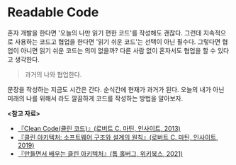 # Readable Code

혼자 개발을 한다면 '오늘의 나만 읽기 편한 코드'를 작성해도 괜찮다. 그런데 지속적으로 사용하는 코드고 협업을 한다면 '읽기 쉬운 코드'는 선택이 아닌 필수다.
그렇다면 협업이 아니면 읽기 쉬운 코드는 의미 없을까? 다른 사람 없이 혼자서도 협업을 할 수 있다고 생각한다.

> 과거의 나와 협업한다.

문장을 작성하는 지금도 시간은 간다. 순식간에 현재가 과거가 된다.
오늘의 내가 아닌 미래의 나를 위해서 라도 깔끔하게 코드를 작성하는 방법을 알아보자.

**<참고 자료>**

* [『Clean Code(클린 코드)』(로버트 C. 마틴, 인사이트, 2013)](https://product.kyobobook.co.kr/detail/S000001032980)
* [『클린 아키텍처: 소프트웨어 구조와 설계의 원칙』(로버트 C. 마틴, 인사이트, 2019)](https://product.kyobobook.co.kr/detail/S000001033082)
* [『만들면서 배우는 클린 아키텍처』(톰 홀버그, 위키북스, 2021)](https://product.kyobobook.co.kr/detail/S000001766486)

[^1]: 물론 함께해야 다양한 사고를 할 수 있고 빠른 피드백을 받을 수 있다는 점에 동의한다.
